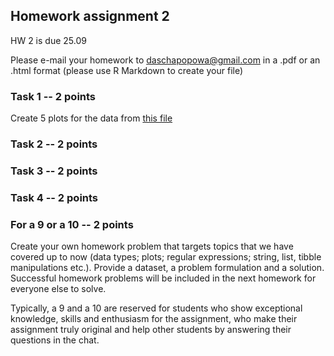## Homework assignment 2

HW 2 is due 25.09

Please e-mail your homework to daschapopowa@gmail.com in a .pdf or an .html format (please use R Markdown to create your file)

### Task 1 -- 2 points

Create 5 plots for the data from [this file](https://raw.githubusercontent.com/dashapopova/Intro-to-R/main/HWs/heroes_information.csv)

### Task 2 -- 2 points

### Task 3 -- 2 points

### Task 4 -- 2 points

### For a 9 or a 10 -- 2 points

Create your own homework problem that targets topics that we have covered up to now (data types; plots; regular expressions; string, list, tibble manipulations etc.). Provide a dataset, a problem formulation and a solution. Successful homework problems will be included in the next homework for everyone else to solve.

Typically, a 9 and a 10 are reserved for students who show exceptional knowledge, skills and enthusiasm for the assignment, who make their assignment truly original and help other students by answering their questions in the chat.
